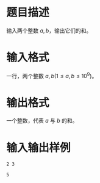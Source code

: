 # 题目描述

输入两个整数 $a,b$，输出它们的和。

# 输入格式

一行，两个整数 $a,b(1 \leq a,b \leq {10}^9)$。

# 输出格式

一个整数，代表 $a$ 与 $b$ 的和。

# 输入输出样例

```input1
2 3
```

```output1
5
```
